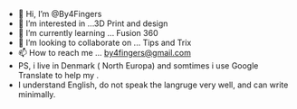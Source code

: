 - 👋 Hi, I’m @By4Fingers
- 👀 I’m interested in ...3D Print and design
- 🌱 I’m currently learning ... Fusion 360 
- 💞️ I’m looking to collaborate on ... Tips and Trix
- 📫 How to reach me ... by4fingers@gmail.com
- PS, i live in Denmark ( North Europa) and somtimes i use Google Translate to help my .
- I understand English, do not speak the langruge  very well, and can write minimally.

<!---
By4Fingers/By4Fingers is a ✨ special ✨ repository because its `README.md` (this file) appears on your GitHub profile.
You can click the Preview link to take a look at your changes.
--->
